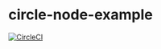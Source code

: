 # circle-node-example
[![CircleCI](https://dl.circleci.com/status-badge/img/gh/labs-data/circle-node-example/tree/main.svg?style=svg)](https://dl.circleci.com/status-badge/redirect/gh/labs-data/circle-node-example/tree/main)
